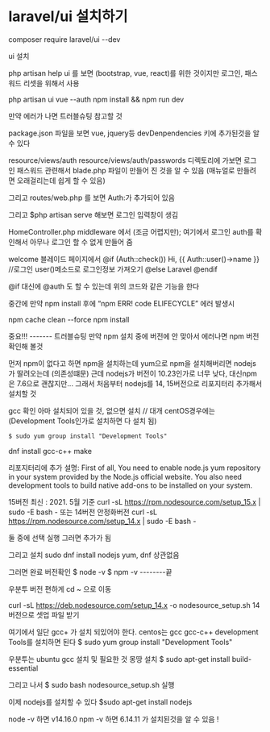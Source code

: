 
# laravel/ui 설치하기
composer require laravel/ui --dev
 
ui 설치

php artisan help ui 를 보면
(bootstrap, vue, react)를 위한 것이지만 로그인, 패스워드 리셋을 위해서 사용

php artisan ui vue --auth
npm install && npm run dev

만약 에러가 나면 트러블슈팅 참고할 것


package.json 파일을 보면
vue, jquery등 
devDenpendencies 키에 추가된것을 알 수 있다

resource/views/auth
resource/views/auth/passwords
디렉토리에 가보면
로그인 패스워드 관련해서 blade.php 파일이 만들어 진 것을 알 수 있음
(매뉴얼로 만들려면 오래걸리는데 쉽게 할 수 있음)

그리고 routes/web.php 를 보면
Auth:가 추가되어 있음

그리고 
$php artisan serve
해보면 
로그인 입력창이 생김


HomeController.php 
middleware 에서 (조금 어렵지만); 여기에서 
로그인 auth를 확인해서 아무나 로그인 할 수 없게 만들어 줌

welcome 블레이드 페이지에서 
@if (Auth::check())
Hi, {{ Auth::user()->name }} //로그인 user()메소드로 로그인정보 가져오기
@else
    Laravel
@endif


@if 대신에 @auth 도 할 수 있는데 위의 코드와 같은 기능을 한다







중간에 
만약 npm install 후에 “npm ERR! code ELIFECYCLE” 에러 발생시

npm cache clean --force
npm install

중요!!!
------- 트러블슈팅
만약 npm 설치 중에 버전에 안 맞아서 에러나면 npm 버전 확인해 볼것

먼저 npm이 없다고 하면 npm을 설치하는데 yum으로 npm을 설치해버리면 nodejs가 딸려오는데 (의존성떄문) 근데 nodejs가 버전이 10.23인가로 너무 낮다, 대신npm은 7.6으로 괜찮지만...
그래서 처음부터 nodejs를 14, 15버전으로 리포지터리 추가해서 설치할 것

gcc 확인 아마 설치되어 있을 것, 없으면 설치 // 대개 centOS경우에는 (Development Tools인가로 설치하면 다 설치 됨)
```
$ sudo yum group install "Development Tools"
```
dnf install gcc-c++ make

리포지터리에 추가 
설명:
First of all, You need to enable node.js yum repository in your system provided by the Node.js official website. You also need development tools to build native add-ons to be installed on your system.

15버전 최신 : 2021. 5월 기준
curl -sL https://rpm.nodesource.com/setup_15.x | sudo -E bash -
또는 
14버전 안정화버전
curl -sL https://rpm.nodesource.com/setup_14.x | sudo -E bash -

둘 중에 선택 실행
그러면 추가가 됨
 
그리고 설치
sudo dnf install nodejs
yum, dnf 상관없음

그러면 완료
버전확인
$ node -v
$ npm -v
--------끝





우분투 버전
편하게 cd ~ 으로 이동

curl -sL https://deb.nodesource.com/setup_14.x -o nodesource_setup.sh
14버전으로 셋업 파일 받기

여기에서 일단 gcc+ 가 설치 되있어야 한다. 
centos는 gcc gcc-c++
development Tools를 설치하면 된다
$ sudo yum group install "Development Tools"

우분투는 ubuntu gcc  설치 및 필요한 것 몽땅 설치
$ sudo apt-get install build-essential

그리고 나서 
$ sudo bash nodesource_setup.sh
실행

이제 nodejs를 설치할 수 있다
$sudo apt-get install nodejs

node -v 하면 v14.16.0 
npm -v 하면 6.14.11 가 설치된것을 알 수 있음 !

